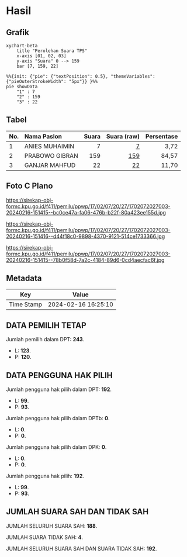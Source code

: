 # Hasil

## Grafik

```mermaid
xychart-beta
    title "Perolehan Suara TPS"
    x-axis [01, 02, 03]
    y-axis "Suara" 0 --> 159
    bar [7, 159, 22]
```

```mermaid
%%{init: {"pie": {"textPosition": 0.5}, "themeVariables": {"pieOuterStrokeWidth": "5px"}} }%%
pie showData
    "1" : 7
    "2" : 159
    "3" : 22
```

## Tabel

| No. | Nama Paslon    | Suara | Suara (raw) | Persentase |
|:--- |:-------------- | -----:| -----------:| ----------:|
| 1   | ANIES MUHAIMIN | 7     | [7][p-1]    | 3,72       |
| 2   | PRABOWO GIBRAN | 159   | [159][p-2]  | 84,57      |
| 3   | GANJAR MAHFUD  | 22    | [22][p-3]   | 11,70      |


[p-1]: https://github.com/gigit-pemilu/pemilu-2024-17-bengkulu/blob/main/pilpres/hitung-suara/sub/17-bengkulu/sub/02-rejang-lebong/sub/07-padang-ulak-tanding/sub/2027-air-kati/sub/003-tps/sub/paslon-1.txt
[p-2]: https://github.com/gigit-pemilu/pemilu-2024-17-bengkulu/blob/main/pilpres/hitung-suara/sub/17-bengkulu/sub/02-rejang-lebong/sub/07-padang-ulak-tanding/sub/2027-air-kati/sub/003-tps/sub/paslon-2.txt
[p-3]: https://github.com/gigit-pemilu/pemilu-2024-17-bengkulu/blob/main/pilpres/hitung-suara/sub/17-bengkulu/sub/02-rejang-lebong/sub/07-padang-ulak-tanding/sub/2027-air-kati/sub/003-tps/sub/paslon-3.txt

## Foto C Plano

https://sirekap-obj-formc.kpu.go.id/f411/pemilu/ppwp/17/02/07/20/27/1702072027003-20240216-151415--bc0ce47a-fa06-476b-b22f-80a423ee155d.jpg

https://sirekap-obj-formc.kpu.go.id/f411/pemilu/ppwp/17/02/07/20/27/1702072027003-20240216-151416--d44f18c0-9898-4370-9121-514ce1733366.jpg

https://sirekap-obj-formc.kpu.go.id/f411/pemilu/ppwp/17/02/07/20/27/1702072027003-20240216-151415--78b0f58d-7a2c-4184-89d6-0cd4aecfac6f.jpg


## Metadata

| Key        | Value               |
| ---------- | ------------------- |
| Time Stamp | 2024-02-16 16:25:10 |


## DATA PEMILIH TETAP

Jumlah pemilih dalam DPT: **243**.
 * L: **123**.
 * P: **120**.

## DATA PENGGUNA HAK PILIH

Jumlah pengguna hak pilih dalam DPT: **192**.
 * L: **99**.
 * P: **93**.

Jumlah pengguna hak pilih dalam DPTb: **0**.
 * L: **0**.
 * P: **0**.

Jumlah pengguna hak pilih dalam DPK: **0**.
 * L: **0**.
 * P: **0**.

Jumlah pengguna hak pilih: **192**.
 * L: **99**.
 * P: **93**.

## JUMLAH SUARA SAH DAN TIDAK SAH

JUMLAH SELURUH SUARA SAH: **188**.

JUMLAH SUARA TIDAK SAH: **4**.

JUMLAH SELURUH SUARA SAH DAN SUARA TIDAK SAH: **192**.


